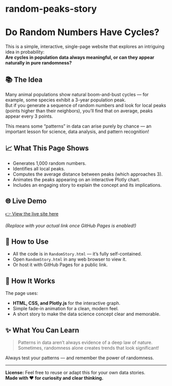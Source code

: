 # random-peaks-story
# Do Random Numbers Have Cycles?

This is a simple, interactive, single-page website that explores an intriguing idea in probability:  
**Are cycles in population data always meaningful, or can they appear naturally in pure randomness?**

## 📚 The Idea

Many animal populations show natural boom-and-bust cycles — for example, some species exhibit a 3-year population peak.  
But if you generate a sequence of random numbers and look for local peaks (points higher than their neighbors), you’ll find that on average, peaks appear every 3 points.

This means some “patterns” in data can arise purely by chance — an important lesson for science, data analysis, and pattern recognition!

## 📈 What This Page Shows

- Generates 1,000 random numbers.
- Identifies all local peaks.
- Computes the average distance between peaks (which approaches 3).
- Animates the peaks appearing on an interactive Plotly chart.
- Includes an engaging story to explain the concept and its implications.

## 🌐 Live Demo

[👉 View the live site here](https://github.com/TrushalPrevail/random-peaks-story)

*(Replace with your actual link once GitHub Pages is enabled!)*

## 📂 How to Use

- All the code is in `RandomStory.html` — it’s fully self-contained.
- Open `RandomStory.html` in any web browser to view it.
- Or host it with GitHub Pages for a public link.

## 🧩 How It Works

The page uses:
- **HTML, CSS, and Plotly.js** for the interactive graph.
- Simple fade-in animation for a clean, modern feel.
- A short story to make the data science concept clear and memorable.

## ✨ What You Can Learn

> Patterns in data aren’t always evidence of a deep law of nature.  
> Sometimes, randomness alone creates trends that look significant!

Always test your patterns — and remember the power of randomness.

---

**License:** Feel free to reuse or adapt this for your own data stories.  
**Made with ❤️ for curiosity and clear thinking.**
